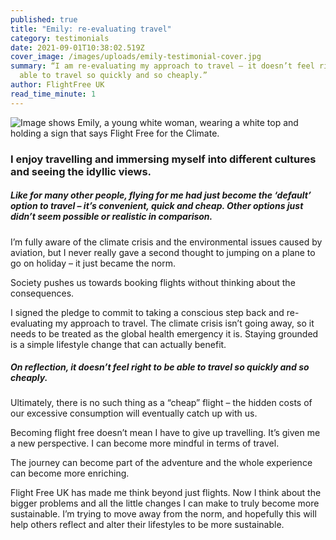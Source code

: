 ```yaml
---
published: true
title: "Emily: re-evaluating travel"
category: testimonials
date: 2021-09-01T10:38:02.519Z
cover_image: /images/uploads/emily-testimonial-cover.jpg
summary: “I am re-evaluating my approach to travel – it doesn’t feel right to be
  able to travel so quickly and so cheaply.”
author: FlightFree UK
read_time_minute: 1
---
```

![Image shows Emily, a young white woman, wearing a white top and holding a sign that says Flight Free for the Climate.](/images/uploads/emily-testimonial-body.jpg)

### I enjoy travelling and immersing myself into different cultures and seeing the idyllic views. 

##### Like for many other people, flying for me had just become the ‘default’ option to travel – it’s convenient, quick and cheap. Other options just didn’t seem possible or realistic in comparison. 

I’m fully aware of the climate crisis and the environmental issues caused by aviation, but I never really gave a second thought to jumping on a plane to go on holiday – it just became the norm. 

Society pushes us towards booking flights without thinking about the consequences.

I signed the pledge to commit to taking a conscious step back and re-evaluating my approach to travel. The climate crisis isn’t going away, so it needs to be treated as the global health emergency it is. Staying grounded is a simple lifestyle change that can actually benefit. 

##### On reflection, it doesn’t feel right to be able to travel so quickly and so cheaply.

Ultimately, there is no such thing as a “cheap” flight – the hidden costs of our excessive consumption will eventually catch up with us.

Becoming flight free doesn’t mean I have to give up travelling. It’s given me a new perspective. I can become more mindful in terms of travel.

The journey can become part of the adventure and the whole experience can become more enriching.

Flight Free UK has made me think beyond just flights. Now I think about the bigger problems and all the little changes I can make to truly become more sustainable. I’m trying to move away from the norm, and hopefully this will help others reflect and alter their lifestyles to be more sustainable.